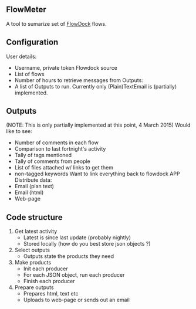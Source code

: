 FlowMeter
----
A tool to sumarize set of [FlowDock](www.flowdock.com) flows.

Configuration
-------------
User details:
 - Username, private token
Flowdock source
 - List of flows
 - Number of hours to retrieve messages from
Outputs:
 - A list of Outputs to run. Currently only (Plain)TextEmail is (partially) implemented.

Outputs
-------
(NOTE: This is only partially implemented at this point, 4 March 2015)
Would like to see:
- Number of comments in each flow
- Comparison to last fortnight's activity
- Tally of tags mentioned
- Tally of comments from people
- List of files attached w/ links to get them
- non-tagged keywords
Want to link everything back to flowdock APP
Distribute data:
 - Email (plan text)
 - Email (html)
 - Web-page

Code structure
--------------
1. Get latest activity
   - Latest is since last update (probably nightly)
   - Stored locally (how do you best store json objects ?)
2. Select outputs
   - Outputs state the products they need
3. Make products
   - Init each producer
   - For each JSON object, run each producer
   - Finish each producer
4. Prepare outputs
   - Prepares html, text etc 
   - Uploads to web-page or sends out an email
